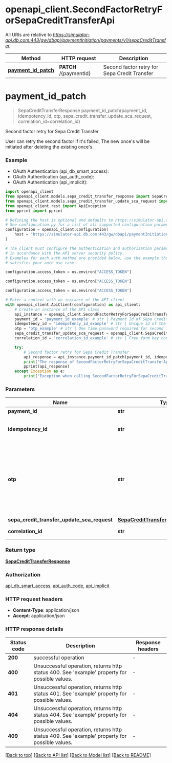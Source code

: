 # openapi_client.SecondFactorRetryForSepaCreditTransferApi

All URIs are relative to *https://simulator-api.db.com:443/gw/dbapi/paymentInitiation/payments/v1/sepaCreditTransfer*

Method | HTTP request | Description
------------- | ------------- | -------------
[**payment_id_patch**](SecondFactorRetryForSepaCreditTransferApi.md#payment_id_patch) | **PATCH** /{paymentId} | Second factor retry for Sepa Credit Transfer


# **payment_id_patch**
> SepaCreditTransferResponse payment_id_patch(payment_id, idempotency_id, otp, sepa_credit_transfer_update_sca_request, correlation_id=correlation_id)

Second factor retry for Sepa Credit Transfer

User can retry the second factor if it's failed, The new once's will be initiated after deleting the existing once's.

### Example

* OAuth Authentication (api_db_smart_access):
* OAuth Authentication (api_auth_code):
* OAuth Authentication (api_implicit):

```python
import openapi_client
from openapi_client.models.sepa_credit_transfer_response import SepaCreditTransferResponse
from openapi_client.models.sepa_credit_transfer_update_sca_request import SepaCreditTransferUpdateScaRequest
from openapi_client.rest import ApiException
from pprint import pprint

# Defining the host is optional and defaults to https://simulator-api.db.com:443/gw/dbapi/paymentInitiation/payments/v1/sepaCreditTransfer
# See configuration.py for a list of all supported configuration parameters.
configuration = openapi_client.Configuration(
    host = "https://simulator-api.db.com:443/gw/dbapi/paymentInitiation/payments/v1/sepaCreditTransfer"
)

# The client must configure the authentication and authorization parameters
# in accordance with the API server security policy.
# Examples for each auth method are provided below, use the example that
# satisfies your auth use case.

configuration.access_token = os.environ["ACCESS_TOKEN"]

configuration.access_token = os.environ["ACCESS_TOKEN"]

configuration.access_token = os.environ["ACCESS_TOKEN"]

# Enter a context with an instance of the API client
with openapi_client.ApiClient(configuration) as api_client:
    # Create an instance of the API class
    api_instance = openapi_client.SecondFactorRetryForSepaCreditTransferApi(api_client)
    payment_id = 'payment_id_example' # str | Payment Id of Sepa Credit Transfer
    idempotency_id = 'idempotency_id_example' # str | Unique id of the service call. Must be present during retries to avoid multiple processing of the same request
    otp = 'otp_example' # str | One time password required for second factor update, in case of push tan use 'PUSHTAN'. in case of photo tan please generate otp by using transaction authorisation APIs. there you must use requestType corresponds to the action. for create action it must be 'SEPA_TRANSFER_GRANT' and for cancel 'SEPA_TRANSFER_CANCELLATION'.
    sepa_credit_transfer_update_sca_request = openapi_client.SepaCreditTransferUpdateScaRequest() # SepaCreditTransferUpdateScaRequest | 
    correlation_id = 'correlation_id_example' # str | Free form key controlled by the caller e.g. uuid (optional)

    try:
        # Second factor retry for Sepa Credit Transfer
        api_response = api_instance.payment_id_patch(payment_id, idempotency_id, otp, sepa_credit_transfer_update_sca_request, correlation_id=correlation_id)
        print("The response of SecondFactorRetryForSepaCreditTransferApi->payment_id_patch:\n")
        pprint(api_response)
    except Exception as e:
        print("Exception when calling SecondFactorRetryForSepaCreditTransferApi->payment_id_patch: %s\n" % e)
```



### Parameters


Name | Type | Description  | Notes
------------- | ------------- | ------------- | -------------
 **payment_id** | **str**| Payment Id of Sepa Credit Transfer | 
 **idempotency_id** | **str**| Unique id of the service call. Must be present during retries to avoid multiple processing of the same request | 
 **otp** | **str**| One time password required for second factor update, in case of push tan use &#39;PUSHTAN&#39;. in case of photo tan please generate otp by using transaction authorisation APIs. there you must use requestType corresponds to the action. for create action it must be &#39;SEPA_TRANSFER_GRANT&#39; and for cancel &#39;SEPA_TRANSFER_CANCELLATION&#39;. | 
 **sepa_credit_transfer_update_sca_request** | [**SepaCreditTransferUpdateScaRequest**](SepaCreditTransferUpdateScaRequest.md)|  | 
 **correlation_id** | **str**| Free form key controlled by the caller e.g. uuid | [optional] 

### Return type

[**SepaCreditTransferResponse**](SepaCreditTransferResponse.md)

### Authorization

[api_db_smart_access](../README.md#api_db_smart_access), [api_auth_code](../README.md#api_auth_code), [api_implicit](../README.md#api_implicit)

### HTTP request headers

 - **Content-Type**: application/json
 - **Accept**: application/json

### HTTP response details

| Status code | Description | Response headers |
|-------------|-------------|------------------|
**200** | successful operation |  -  |
**400** | Unsuccessful operation, returns http status 400. See &#39;example&#39; property for possible values. |  -  |
**401** | Unsuccessful operation, returns http status 401. See &#39;example&#39; property for possible values. |  -  |
**404** | Unsuccessful operation, returns http status 404. See &#39;example&#39; property for possible values. |  -  |
**409** | Unsuccessful operation, returns http status 409. See &#39;example&#39; property for possible values. |  -  |

[[Back to top]](#) [[Back to API list]](../README.md#documentation-for-api-endpoints) [[Back to Model list]](../README.md#documentation-for-models) [[Back to README]](../README.md)

